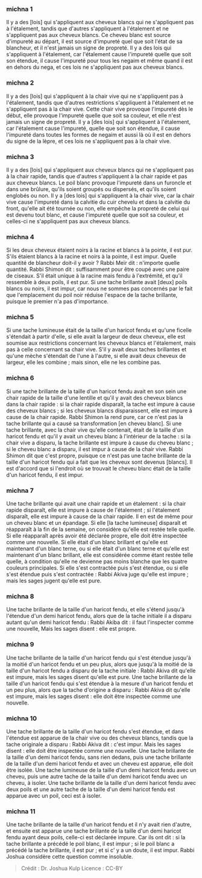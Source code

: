 
### michna 1
Il y a des [lois] qui s'appliquent aux cheveux blancs qui ne s'appliquent pas à l'étalement, tandis que d'autres s'appliquent à l'étalement et ne s'appliquent pas aux cheveux blancs. Ce cheveu blanc est source d'impureté au départ, il est source d'impureté quel que soit l'état de sa blancheur, et il n'est jamais un signe de propreté. Il y a des lois qui s'appliquent à l'étalement, car l'étalement cause l'impureté quelle que soit son étendue, il cause l'impureté pour tous les negaim et même quand il est en dehors du nega, et ces lois ne s'appliquent pas aux cheveux blancs.

### michna 2
Il y a des [lois] qui s'appliquent à la chair vive qui ne s'appliquent pas à l'étalement, tandis que d'autres restrictions s'appliquent à l'étalement et ne s'appliquent pas à la chair vive. Cette chair vive provoque l'impureté dès le début, elle provoque l'impureté quelle que soit sa couleur, et elle n'est jamais un signe de propreté. Il y a [des lois] qui s'appliquent à l'étalement, car l'étalement cause l'impureté, quelle que soit son étendue, il cause l'impureté dans toutes les formes de negaim et aussi là où il est en dehors du signe de la lèpre, et ces lois ne s'appliquent pas à la chair vive.

### michna 3
Il y a des [lois] qui s'appliquent aux cheveux blancs qui ne s'appliquent pas à la chair rapide, tandis que d'autres s'appliquent à la chair rapide et pas aux cheveux blancs. Le poil blanc provoque l'impureté dans un furoncle et dans une brûlure, qu'ils soient groupés ou dispersés, et qu'ils soient englobés ou non. Il y a [des lois] qui s'appliquent à la chair vive, car la chair vive cause l'impureté dans la calvitie du cuir chevelu et dans la calvitie du front, qu'elle ait été tournée ou non, elle empêche la propreté de celui qui est devenu tout blanc, et cause l'impureté quelle que soit sa couleur, et celles-ci ne s'appliquent pas aux cheveux blancs.

### michna 4
Si les deux cheveux étaient noirs à la racine et blancs à la pointe, il est pur. S'ils étaient blancs à la racine et noirs à la pointe, il est impur. Quelle quantité de blancheur doit-il y avoir ? Rabbi Meïr dit : n'importe quelle quantité. Rabbi Shimon dit : suffisamment pour être coupé avec une paire de ciseaux. S'il était unique à la racine mais fendu à l'extrémité, et qu'il ressemble à deux poils, il est pur. Si une tache brillante avait [deux] poils blancs ou noirs, il est impur, car nous ne sommes pas concernés par le fait que l'emplacement du poil noir réduise l'espace de la tache brillante, puisque le premier n'a pas d'importance.

### michna 5
Si une tache lumineuse était de la taille d'un haricot fendu et qu'une ficelle s'étendait à partir d'elle, si elle avait la largeur de deux cheveux, elle est soumise aux restrictions concernant les cheveux blancs et l'étalement, mais pas à celle concernant sa chair vive. S'il y avait deux taches brillantes et qu'une mèche s'étendait de l'une à l'autre, si elle avait deux cheveux de largeur, elle les combine ; mais sinon, elle ne les combine pas.

### michna 6
Si une tache brillante de la taille d'un haricot fendu avait en son sein une chair rapide de la taille d'une lentille et qu'il y avait des cheveux blancs dans la chair rapide : si la chair rapide disparaît, la tache est impure à cause des cheveux blancs ; si les cheveux blancs disparaissent, elle est impure à cause de la chair rapide. Rabbi Shimon la rend pure, car ce n'est pas la tache brillante qui a causé sa transformation [en cheveu blanc]. Si une tache brillante, avec la chair vive qu'elle contenait, était de la taille d'un haricot fendu et qu'il y avait un cheveu blanc à l'intérieur de la tache : si la chair vive a disparu, la tache brillante est impure à cause du cheveu blanc ; si le cheveu blanc a disparu, il est impur à cause de la chair vive. Rabbi Shimon dit que c'est propre, puisque ce n'est pas une tache brillante de la taille d'un haricot fendu qui a fait que les cheveux sont devenus [blancs]. Il est d'accord que si l'endroit où se trouvait le cheveu blanc était de la taille d'un haricot fendu, il est impur.

### michna 7
Une tache brillante qui avait une chair rapide et un étalement : si la chair rapide disparaît, elle est impure à cause de l'étalement ; si l'étalement disparaît, elle est impure à cause de la chair rapide. Il en est de même pour un cheveu blanc et un épandage. Si elle [la tache lumineuse] disparaît et réapparaît à la fin de la semaine, on considère qu'elle est restée telle quelle. Si elle réapparaît après avoir été déclarée propre, elle doit être inspectée comme une nouvelle. Si elle était d'un blanc brillant et qu'elle est maintenant d'un blanc terne, ou si elle était d'un blanc terne et qu'elle est maintenant d'un blanc brillant, elle est considérée comme étant restée telle quelle, à condition qu'elle ne devienne pas moins blanche que les quatre couleurs principales. Si elle s'est contractée puis s'est étendue, ou si elle s'est étendue puis s'est contractée : Rabbi Akiva juge qu'elle est impure ; mais les sages jugent qu'elle est pure.

### michna 8
Une tache brillante de la taille d'un haricot fendu, et elle s'étend jusqu'à l'étendue d'un demi haricot fendu, alors que de la tache initiale il a disparu autant qu'un demi haricot fendu : Rabbi Akiba dit : il faut l'inspecter comme une nouvelle, Mais les sages disent : elle est propre.

### michna 9
Une tache brillante de la taille d'un haricot fendu qui s'est étendue jusqu'à la moitié d'un haricot fendu et un peu plus, alors que jusqu'à la moitié de la taille d'un haricot fendu a disparu de la tache initiale : Rabbi Akiva dit qu'elle est impure, mais les sages disent qu'elle est pure. Une tache brillante de la taille d'un haricot fendu qui s'est étendue à la mesure d'un haricot fendu et un peu plus, alors que la tache d'origine a disparu : Rabbi Akiva dit qu'elle est impure, mais les sages disent : elle doit être inspectée comme une nouvelle.

### michna 10
Une tache brillante de la taille d'un haricot fendu s'est étendue, et dans l'étendue est apparue de la chair vive ou des cheveux blancs, tandis que la tache originale a disparu : Rabbi Akiva dit : c'est impur. Mais les sages disent : elle doit être inspectée comme une nouvelle. Une tache brillante de la taille d'un demi haricot fendu, sans rien dedans, puis une tache brillante de la taille d'un demi haricot fendu et avec un cheveu est apparue, elle doit être isolée. Une tache lumineuse de la taille d'un demi haricot fendu avec un cheveu, puis une autre tache de la taille d'un demi haricot fendu avec un cheveu, à isoler. Une tache brillante de la taille d'un demi haricot fendu avec deux poils et une autre tache de la taille d'un demi haricot fendu est apparue avec un poil, ceci est à isoler.

### michna 11
Une tache brillante de la taille d'un haricot fendu et il n'y avait rien d'autre, et ensuite est apparue une tache brillante de la taille d'un demi haricot fendu ayant deux poils, celle-ci est déclarée impure. Car ils ont dit : si la tache brillante a précédé le poil blanc, il est impur ; si le poil blanc a précédé la tache brillante, il est pur ; et si c' y a un doute, il est impur. Rabbi Joshua considère cette question comme insoluble.

>Crédit : Dr. Joshua Kulp
>Licence : CC-BY